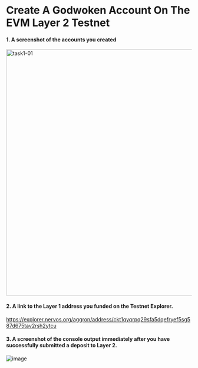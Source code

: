 # Create A Godwoken Account On The EVM Layer 2 Testnet
#### 1. A screenshot of the accounts you created 
<img width="667" alt="task1-01" src="https://user-images.githubusercontent.com/4253551/129528256-786d5fc0-e21f-4486-821b-4c500c53130c.png">


#### 2. A link to the Layer 1 address you funded on the Testnet Explorer.
https://explorer.nervos.org/aggron/address/ckt1qyqrpq29sfa5dqefryef5sg587d675tav2rsh2ytcu

#### 3. A screenshot of the console output immediately after you have successfully submitted a deposit to Layer 2.
![image](https://user-images.githubusercontent.com/4253551/129545336-5db30042-3106-47c4-9649-287bb393ba62.png)
